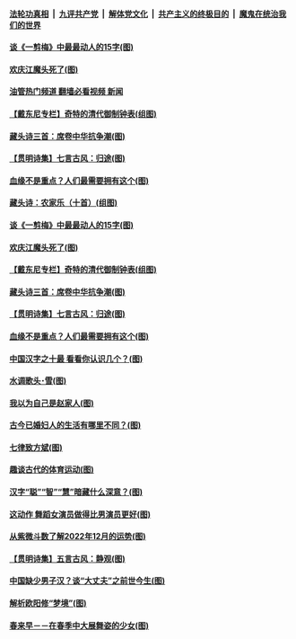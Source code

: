####  [法轮功真相](../../../../basic/blob/master/README.md?t=12020902) &nbsp;|&nbsp; [九评共产党](../../../../9ping.md/blob/master/README.md?t=12020902) &nbsp;|&nbsp; [解体党文化](../../../../jtdwh.md/blob/master/README.md?t=12020902)  &nbsp;|&nbsp; [共产主义的终极目的](../../../../gczydzjmd.md/blob/master/README.md?t=12020902) &nbsp;|&nbsp; [魔鬼在统治我们的世界](../../../../mgztzwmdsj.md/blob/master/README.md?t=12020902) 

#### [谈《一剪梅》中最最动人的15字(图)](../pages/p7/1022341.md?t=12020902) 

#### [欢庆江魔头死了(图)](../pages/p7/1023002.md?t=12020902) 

#### [油管热门频道 翻墙必看视频 新闻](http://129.146.143.75:81/youtube.html?12020902)

#### [【戴东尼专栏】奇特的清代御制钟表(组图)](../pages/p7/1012028.md?t=12020902) 

#### [藏头诗三首：席卷中华抗争潮(图)](../pages/p7/1022920.md?t=12020902) 

#### [【贯明诗集】七言古风：归途(图)](../pages/p7/1022974.md?t=12020902) 

#### [血缘不是重点？人们最需要拥有这个(图)](../pages/p7/1022617.md?t=12020902) 

#### [藏头诗：农家乐（十首）(组图)](../pages/p7/1022811.md?t=12020902) 

#### [谈《一剪梅》中最最动人的15字(图)](../pages/p7/1022341.md?t=12020902) 

#### [欢庆江魔头死了(图)](../pages/p7/1023002.md?t=12020902) 

#### [【戴东尼专栏】奇特的清代御制钟表(组图)](../pages/p7/1012028.md?t=12020902) 

#### [藏头诗三首：席卷中华抗争潮(图)](../pages/p7/1022920.md?t=12020902) 

#### [【贯明诗集】七言古风：归途(图)](../pages/p7/1022974.md?t=12020902) 

#### [血缘不是重点？人们最需要拥有这个(图)](../pages/p7/1022617.md?t=12020902) 

#### [中国汉字之十最 看看你认识几个？(图)](../pages/p7/1020314.md?t=12020902) 

#### [水调歌头･雪(图)](../pages/p7/1022865.md?t=12020902) 

#### [我以为自己是赵家人(图)](../pages/p7/1022345.md?t=12020902) 

#### [古今已婚妇人的生活有哪里不同？(图)](../pages/p7/1022332.md?t=12020902) 

#### [七律致方斌(图)](../pages/p7/1022343.md?t=12020902) 

#### [趣谈古代的体育运动(图)](../pages/p7/1022417.md?t=12020902) 

#### [汉字“聪”“智”“慧”暗藏什么深意？﻿(图)](../pages/p7/1022069.md?t=12020902) 

#### [这动作 舞蹈女演员做得比男演员更好(图)](../pages/p7/1022369.md?t=12020902) 

#### [从紫微斗数了解2022年12月的运势(图)](../pages/p7/1022464.md?t=12020902) 

#### [【贯明诗集】五言古风：静观(图)](../pages/p7/1022758.md?t=12020902) 

#### [中国缺少男子汉？谈“大丈夫”之前世今生(图)](../pages/p7/1022616.md?t=12020902) 

#### [解析欧阳修“梦境”(图)](../pages/p7/1022302.md?t=12020902) 

#### [春来早－－在春季中大展舞姿的少女(图)](../pages/p7/1019896.md?t=12020902) 

<img src='http://gfw-breaker.win/goodnews/indexes/p7.md' width='0px' height='0px'/>
